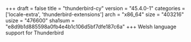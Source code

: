 +++
draft = false
title = "thunderbird-cy"
version = "45.4.0-1"
categories = ['locale-extra', 'thunderbird-extensions']
arch = "x86_64"
size = "403216"
usize = "476600"
sha1sum = "e8d9b1d885598a0fb4e4b1c106d5bf7dfe187c6a"
+++
Welsh language support for Thunderbird